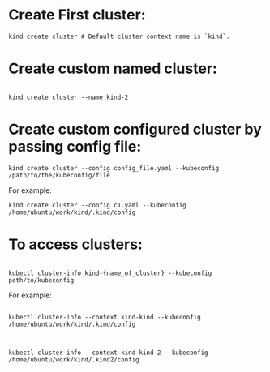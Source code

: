 # Create First cluster:
```
kind create cluster # Default cluster context name is `kind`.

```

# Create custom named cluster:
```

kind create cluster --name kind-2

```

# Create custom configured cluster by passing config file:
```
kind create cluster --config config_file.yaml --kubeconfig /path/to/the/kubeconfig/file

```

For example:

```
kind create cluster --config c1.yaml --kubeconfig /home/ubuntu/work/kind/.kind/config

```

# To access clusters:

```

kubectl cluster-info kind-{name_of_cluster} --kubeconfig path/to/kubeconfig

```

For example:


```

kubectl cluster-info --context kind-kind --kubeconfig /home/ubuntu/work/kind/.kind/config


```

```

kubectl cluster-info --context kind-kind-2 --kubeconfig /home/ubuntu/work/kind/.kind2/config

```

